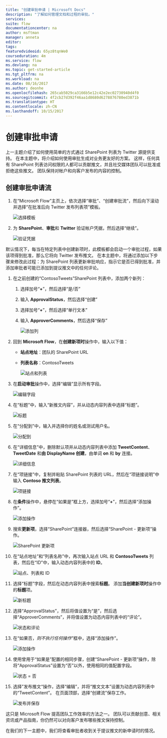 ```yaml
---
title: "创建审批申请 | Microsoft Docs"
description: "了解如何管理文档和过程的审批。"
services: 
suite: flow
documentationcenter: na
author: msftman
manager: anneta
editor: 
tags: 
featuredvideoid: 65yz8tqnWe0
courseduration: 4m
ms.service: flow
ms.devlang: na
ms.topic: get-started-article
ms.tgt_pltfrm: na
ms.workload: na
ms.date: 08/16/2017
ms.author: deonhe
ms.openlocfilehash: 265cab5029ca3166b5e12c42e2ec02730940d4f0
ms.sourcegitcommit: 4f2cb27d392f46aa1d8680d6278876780ed3871b
ms.translationtype: HT
ms.contentlocale: zh-CN
ms.lasthandoff: 10/15/2017
---
```

# <a name="create-an-approval-request"></a>创建审批申请
上一主题介绍了如何使用简单的方式通过 SharePoint 列表为 Twitter 源提供支持。 在本主题中，将介绍如何使用审批生成对业务更友好的方案。 这样，任何具有 SharePoint 列表访问权限的人都可以贡献推文，并且社交媒体团队可以批准或拒绝这些推文。 团队保持对帐户和向客户发布的内容的控制。 

## <a name="create-an-approval-request-flow"></a>创建审批申请流
1. 在“Microsoft Flow”主页上，依次选择“审批”、“创建审批流”，然后向下滚动并选择“在批准后向 Twitter 发布列表项”模板。 
   
    ![选择模板](./media/learning-approval-center/create-approval.png)
2. 为 **SharePoint**、**审批**和 **Twitter** 验证帐户凭据，然后选择“继续”。 
   
    ![验证凭据](./media/learning-approval-center/verify-credentials.png)

默认情况下，每当在特定列表中创建新项时，此模板都会启动一个审批过程，如果该项得到批准，那么它将向 Twitter 发布推文。 在本主题中，将通过添加以下步骤来修改此过程：为 SharePoint 列表更新审批响应，指示它是否已得到批准，并添加审批者可能已添加到提议推文中的任何评论。 

1. 在之前创建的“ContosoTweets”SharePoint 列表中，添加两个新列：
   
   1. 选择加号“**+**”，然后选择“是/否”
   2. 输入 **ApprovalStatus**，然后选择“创建”
   3. 选择加号“**+**”，然后选择“单行文本”
   4. 输入 **ApproverComments**，然后选择“保存”
      
      ![添加列](./media/learning-approval-center/new-columns.png)
2. 回到 **Microsoft Flow**，在**创建新项时**操作中，输入以下值：
   
   * **站点地址**：团队的 SharePoint URL
   * **列表名称**：ContosoTweets
     
     ![站点和列表](./media/learning-approval-center/site-address.png)
3. 在**启动审批**操作中，选择“编辑”显示所有字段。 
   
    ![编辑字段](./media/learning-approval-center/edit-all-fields.png)
4. 在“标题”中，输入“新推文内容”，并从动态内容列表中选择“标题”。 
   
    ![标题](./media/learning-approval-center/tweet-title.png)
5. 在“分配到”中，输入并选择你的姓名或测试用户名。 
   
    ![分配到](./media/learning-approval-center/tweet-assigned-to.png)
6. 在“详细信息”中，删除默认项并从动态内容列表中添加 **TweetContent**、**TweetDate** 和**由 DisplayName 创建**，由单词 **on** 和 **by** 连接。 
   
    ![详细信息](./media/learning-approval-center/tweet-details.png)
7. 在“项链接”中，复制并粘贴 SharePoint 列表的 URL，然后在“项链接说明”中输入 **Contoso 推文列表**。 
   
    ![项链接](./media/learning-approval-center/tweet-item-link.png)
8. 在**条件**操作中，悬停在“如果是”框上方，选择加号“**+**”，然后选择“添加操作”。 
   
    ![添加操作](./media/learning-approval-center/add-an-action.png)
9. 搜索**更新项**，选择“SharePoint”连接器，然后选择“SharePoint - 更新项”操作。
   
    ![SharePoint 更新项](./media/learning-approval-center/update-item.png)
10. 在“站点地址”和“列表名称”中，再次输入站点 URL 和 **ContosoTweets** 列表，然后在“ID”中，输入动态内容列表中的 **ID**。 
    
     ![站点、列表和 ID](./media/learning-approval-center/address-list-id.png)
11. 选择“标题”字段，然后在动态内容列表中搜索**标题**。 添加**当创建新项时**操作中的**标题**项。 
    
     ![新标题](./media/learning-approval-center/add-title.png)
12. 选择“ApprovalStatus”，然后将值设置为“是”，然后选择“ApproverComments”，并将值设置为动态内容列表中的“评论”。 
    
     ![状态和评论](./media/learning-approval-center/approver-status.png)
13. 在“如果否，*则不执行任何操作*”框中，选择“添加操作”。
    
     ![添加操作](./media/learning-approval-center/add-a-no-action.png)
14. 使用曾用于“如果是”配置的相同步骤，创建“SharePoint - 更新项”操作，除将“ApprovalStatus”设置为“否”以外，使用相同的值配置字段。 
    
     ![状态 = 否](./media/learning-approval-center/status-no.png)
15. 选择”发布推文“操作，选择“编辑”，并将“推文文本”设置为动态内容列表中的“TweetContent”。  在页面顶部，选择“创建流”保存工作。 
    
     ![发布并保存](./media/learning-approval-center/post-tweet.png)

这只是 Microsoft Flow 提高团队工作效率的方法之一。 团队可以贡献创意、相关资讯或产品指南，你仍然可以对向客户发布哪些推文保持控制。

在我们的下一主题中，我们将查看审批者收到关于提议推文的新申请时的情况。 

